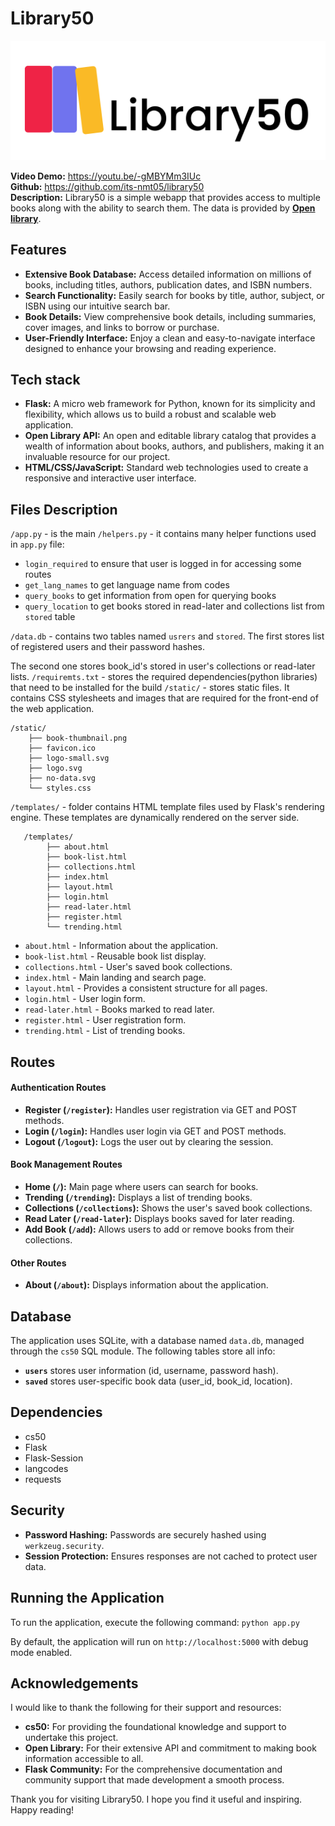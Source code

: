 ﻿# Library50

<p align="center">
  <img src="static/logo-light.svg">
</p>

**Video Demo:** https://youtu.be/-gMBYMm3IUc \
**Github:** https://github.com/its-nmt05/library50 \
**Description:** Library50 is a simple webapp that provides access to multiple books along with the ability to search them. The data is provided by [**Open library**](https://openlibrary.org/).

## Features

- **Extensive Book Database:** Access detailed information on millions of books, including titles, authors, publication dates, and ISBN numbers.
- **Search Functionality:** Easily search for books by title, author, subject, or ISBN using our intuitive search bar.
- **Book Details:** View comprehensive book details, including summaries, cover images, and links to borrow or purchase.
- **User-Friendly Interface:** Enjoy a clean and easy-to-navigate interface designed to enhance your browsing and reading experience.

## Tech stack

- **Flask:** A micro web framework for Python, known for its simplicity and flexibility, which allows us to build a robust and scalable web application.
- **Open Library API:** An open and editable library catalog that provides a wealth of information about books, authors, and publishers, making it an invaluable resource for our project.
- **HTML/CSS/JavaScript:** Standard web technologies used to create a responsive and interactive user interface.

## Files Description

`/app.py` - is the main
`/helpers.py` - it contains many helper functions used in `app.py` file:

- `login_required` to ensure that user is logged in for accessing some routes
- `get_lang_names` to get language name from codes
- `query_books` to get information from open for querying books
- `query_location` to get books stored in read-later and collections list from `stored` table

`/data.db` - contains two tables named `usrers` and `stored`. The first stores list of registered users and their password hashes.

The second one stores book_id's stored in user's collections or read-later lists.
`/requiremts.txt` - stores the required dependencies(python libraries) that need to be installed for the build
`/static/` - stores static files. It contains CSS stylesheets and images that are required for the front-end of the web application.

    /static/
        ├── book-thumbnail.png
        ├── favicon.ico
        ├── logo-small.svg
        ├── logo.svg
        ├── no-data.svg
        └── styles.css

`/templates/` - folder contains HTML template files used by Flask's rendering engine. These templates are dynamically rendered on the server side.

       /templates/
            ├── about.html
            ├── book-list.html
            ├── collections.html
            ├── index.html
            ├── layout.html
            ├── login.html
            ├── read-later.html
            ├── register.html
            └── trending.html

- `about.html` - Information about the application.
- `book-list.html` - Reusable book list display.
- `collections.html` - User's saved book collections.
- `index.html` - Main landing and search page.
- `layout.html` - Provides a consistent structure for all pages.
- `login.html` - User login form.
- `read-later.html` - Books marked to read later.
- `register.html` - User registration form.
- `trending.html` - List of trending books.

## Routes

#### Authentication Routes

- **Register (`/register`):** Handles user registration via GET and POST methods.
- **Login (`/login`):** Handles user login via GET and POST methods.
- **Logout (`/logout`):** Logs the user out by clearing the session.

#### Book Management Routes

- **Home (`/`):** Main page where users can search for books.
- **Trending (`/trending`):** Displays a list of trending books.
- **Collections (`/collections`):** Shows the user's saved book collections.
- **Read Later (`/read-later`):** Displays books saved for later reading.
- **Add Book (`/add`):** Allows users to add or remove books from their collections.

#### Other Routes

- **About (`/about`):** Displays information about the application.

## Database

The application uses SQLite, with a database named `data.db`, managed through the `cs50` SQL module. The following tables store all info:

- **`users`** stores user information (id, username, password hash).
- **`saved`** stores user-specific book data (user_id, book_id, location).

## Dependencies

- cs50
- Flask
- Flask-Session
- langcodes
- requests

## Security

- **Password Hashing:** Passwords are securely hashed using `werkzeug.security`.
- **Session Protection:** Ensures responses are not cached to protect user data.

## Running the Application

To run the application, execute the following command:
`python app.py`

By default, the application will run on `http://localhost:5000` with debug mode enabled.

## Acknowledgements

I would like to thank the following for their support and resources:

- **cs50:** For providing the foundational knowledge and support to undertake this project.
- **Open Library:** For their extensive API and commitment to making book information accessible to all.
- **Flask Community:** For the comprehensive documentation and community support that made development a smooth process.

Thank you for visiting Library50. I hope you find it useful and inspiring. Happy reading!

